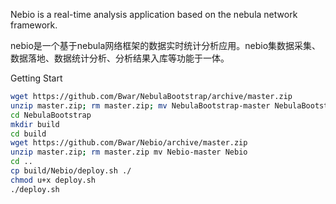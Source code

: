 Nebio is a real-time analysis application based on the nebula network framework. 

nebio是一个基于nebula网络框架的数据实时统计分析应用。nebio集数据采集、数据落地、数据统计分析、分析结果入库等功能于一体。

Getting Start
``` bash
wget https://github.com/Bwar/NebulaBootstrap/archive/master.zip
unzip master.zip; rm master.zip; mv NebulaBootstrap-master NebulaBootstrap
cd NebulaBootstrap
mkdir build
cd build
wget https://github.com/Bwar/Nebio/archive/master.zip
unzip master.zip; rm master.zip mv Nebio-master Nebio
cd ..
cp build/Nebio/deploy.sh ./
chmod u+x deploy.sh
./deploy.sh
```


